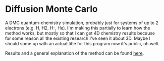 # Diffusion Monte Carlo
A DMC quantum-chemistry simulation, probably just for systems of up to 2 electrons (e.g. H, H2, H-, He). I'm making this partially to learn how the method works, but mostly so that I can get 4D chemistry results because for some reason all the existing research I've seen it about 3D. Maybe I should some up with an actual title for this program now it's public, oh well.

Results and a general explanation of the method can be found [here](https://blog.4denthusiast.net/diffusion-monte-carlo/).
